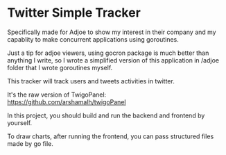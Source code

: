 # Twitter Simple Tracker

Specifically made for Adjoe to show my interest in their company and my capablity to make concurrent applications using goroutines. 

Just a tip for adjoe viewers, using gocron package is much better than anything I write, so I wrote a simplified version of this application in /adjoe folder that I wrote goroutines myself.

This tracker will track users and tweets activities in twitter.

It's the raw version of TwigoPanel: https://github.com/arshamalh/twigoPanel

In this project, you should build and run the backend and frontend by yourself.

To draw charts, after running the frontend, you can pass structured files made by go file.
